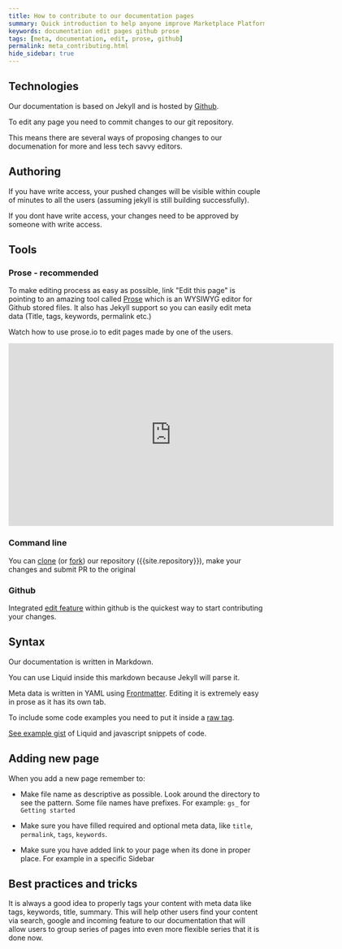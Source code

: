 ```yaml
---
title: How to contribute to our documentation pages
summary: Quick introduction to help anyone improve Marketplace Platform documentation.
keywords: documentation edit pages github prose
tags: [meta, documentation, edit, prose, github]
permalink: meta_contributing.html
hide_sidebar: true
---
```


## Technologies

Our documentation is based on Jekyll and is hosted by [Github](https://github.com).

To edit any page you need to commit changes to our git repository.

This means there are several ways of proposing changes to our documenation for more and less tech savvy editors.


## Authoring

If you have write access, your pushed changes will be visible within couple of minutes to all the users (assuming jekyll is still building successfully).

If you dont have write access, your changes need to be approved by someone with write access.

## Tools

### Prose - recommended

To make editing process as easy as possible, link "Edit this page" is pointing to an amazing tool called [Prose](https://prose.io) which is an WYSIWYG editor for Github stored files. It also has Jekyll support so you can easily edit meta data (Title, tags, keywords, permalink etc.)

Watch how to use prose.io to edit pages made by one of the users.

<iframe width="640" height="360" src="https://www.youtube-nocookie.com/embed/Dv2ZUvH-pho?rel=0" frameborder="0" allowfullscreen></iframe>

### Command line

You can [clone](https://help.github.com/articles/cloning-a-repository/) (or [fork](https://help.github.com/articles/fork-a-repo/)) our repository ({{site.repository}}), make your changes and submit PR to the original

### Github

Integrated [edit feature](https://help.github.com/articles/editing-files-in-your-repository/) within github is the quickest way to start contributing your changes.


## Syntax

Our documentation is written in Markdown.

You can use Liquid inside this markdown because Jekyll will parse it.

Meta data is written in YAML using [Frontmatter](https://jekyllrb.com/docs/frontmatter/). Editing it is extremely easy in prose as it has its own tab.

To include some code examples you need to put it inside a [raw tag](https://github.com/Shopify/liquid/wiki/Liquid-for-Designers#raw).

[See example gist](https://jsbin.com/zokide/1) of Liquid and javascript snippets of code.

## Adding new page

When you add a new page remember to:

* Make file name as descriptive as possible. Look around the directory to see the pattern. Some file names have prefixes. For example: `gs_` for `Getting started`

* Make sure you have filled required and optional meta data, like `title`, `permalink`, `tags`, `keywords`.

* Make sure you have added link to your page when its done in proper place. For example in a specific Sidebar


## Best practices and tricks

It is always a good idea to properly tags your content with meta data like tags, keywords, title, summary. This will help other users find your content via search, google and incoming feature to our documentation that will allow users to group series of pages into even more flexible series that it is done now.
